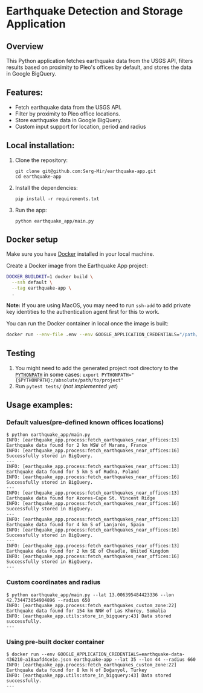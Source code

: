 # Earthquake Detection and Storage Application

## Overview
This Python application fetches earthquake data from the USGS API, filters results based on proximity to Pleo's offices by default, and stores the data in Google BigQuery.

## Features:
- Fetch earthquake data from the USGS API.
- Filter by proximity to Pleo office locations.
- Store earthquake data in Google BigQuery.
- Custom input support for location, period and radius

## Local installation:

1. Clone the repository:
    ```
    git clone git@github.com:Serg-Mir/earthquake-app.git
    cd earthquake-app
    ```

2. Install the dependencies:
    ```
    pip install -r requirements.txt
    ```

3. Run the app:
    ```
    python earthquake_app/main.py
    ```

## Docker setup

Make sure you have [Docker](https://docs.docker.com) installed in your local machine.

Create a Docker image from the Earthquake App project:

```bash
DOCKER_BUILDKIT=1 docker build \
  --ssh default \
  --tag earthquake-app \
  .
```

**Note:** If you are using MacOS, you may need to run `ssh-add` to add private key identities to the
authentication agent first for this to work.

You can run the Docker container in local once the image is built:

```bash
docker run --env-file .env --env GOOGLE_APPLICATION_CREDENTIALS="/path/to/credentials/file.json" earthquake-app <ARGUMENTS>
```
## Testing
1. You might need to add the generated project root directory to the
[`PYTHONPATH`](https://docs.python.org/3/using/cmdline.html#envvar-PYTHONPATH) in some cases: `export PYTHONPATH="{$PYTHONPATH}:/absolute/path/to/project"`
2. Run `pytest tests/` (_not implemented yet_)

## Usage examples:
### Default values(pre-defined known offices locations)
```
$ python earthquake_app/main.py
INFO: [earthquake_app.process:fetch_earthquakes_near_offices:13] Earthquake data found for 2 km WSW of Marans, France
INFO: [earthquake_app.process:fetch_earthquakes_near_offices:16] Successfully stored in BigQuery.
---
INFO: [earthquake_app.process:fetch_earthquakes_near_offices:13] Earthquake data found for 5 km S of Rudna, Poland
INFO: [earthquake_app.process:fetch_earthquakes_near_offices:16] Successfully stored in BigQuery.
---
INFO: [earthquake_app.process:fetch_earthquakes_near_offices:13] Earthquake data found for Azores-Cape St. Vincent Ridge
INFO: [earthquake_app.process:fetch_earthquakes_near_offices:16] Successfully stored in BigQuery.
---
INFO: [earthquake_app.process:fetch_earthquakes_near_offices:13] Earthquake data found for 4 km S of Lanjarón, Spain
INFO: [earthquake_app.process:fetch_earthquakes_near_offices:16] Successfully stored in BigQuery.
---
INFO: [earthquake_app.process:fetch_earthquakes_near_offices:13] Earthquake data found for 2 km SE of Cheadle, United Kingdom
INFO: [earthquake_app.process:fetch_earthquakes_near_offices:16] Successfully stored in BigQuery.
---
```
### Custom coordinates and radius
```
$ python earthquake_app/main.py --lat 13.006395484423336 --lon 42.734473054904896 --radius 650
INFO: [earthquake_app.process:fetch_earthquakes_custom_zone:22] Earthquake data found for 154 km NNW of Las Khorey, Somalia
INFO: [earthquake_app.utils:store_in_bigquery:43] Data stored successfully.
---
```
### Using pre-built docker container
```
$ docker run --env GOOGLE_APPLICATION_CREDENTIALS=earthquake-data-436210-a18aafd4ce1e.json earthquake-app --lat 35 --lon 44 --radius 660
INFO: [earthquake_app.process:fetch_earthquakes_custom_zone:22] Earthquake data found for 8 km N of Doğanyol, Turkey
INFO: [earthquake_app.utils:store_in_bigquery:43] Data stored successfully.
---

```